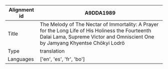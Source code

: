 |Alignment id | A9DDA1989
| --- | --- 
|Title | The Melody of The Nectar of Immortality: A Prayer for the Long Life of His Holiness the Fourteenth Dalai Lama, Supreme Victor and Omniscient One by Jamyang Khyentse Chökyi Lodrö 
|Type | translation
|Languages | ['en', 'es', 'fr', 'bo']